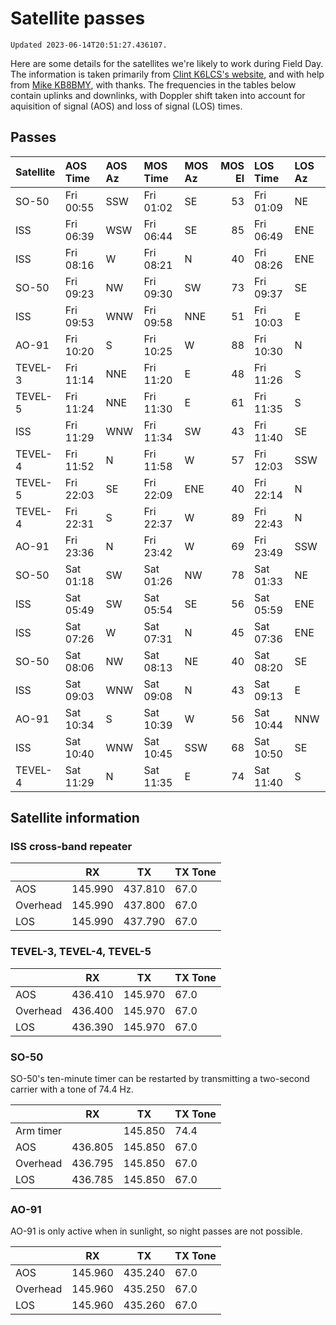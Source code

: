 # Satellite passes

```{note}
Updated 2023-06-14T20:51:27.436107.
```

Here are some details for the satellites we're likely to work during Field Day. The information is taken primarily from [Clint K6LCS's website](https://www.work-sat.com/), and with help from [Mike KB8BMY](http://qrz.com/db/KB8BMY), with thanks. The frequencies in the tables below contain uplinks and downlinks, with Doppler shift taken into account for aquisition of signal (AOS) and loss of signal (LOS) times.


## Passes

| Satellite   | AOS Time   | AOS Az   | MOS Time   | MOS Az   |   MOS El | LOS Time   | LOS Az   |
|:------------|:-----------|:---------|:-----------|:---------|---------:|:-----------|:---------|
| SO-50       | Fri 00:55  | SSW      | Fri 01:02  | SE       |       53 | Fri 01:09  | NE       |
| ISS         | Fri 06:39  | WSW      | Fri 06:44  | SE       |       85 | Fri 06:49  | ENE      |
| ISS         | Fri 08:16  | W        | Fri 08:21  | N        |       40 | Fri 08:26  | ENE      |
| SO-50       | Fri 09:23  | NW       | Fri 09:30  | SW       |       73 | Fri 09:37  | SE       |
| ISS         | Fri 09:53  | WNW      | Fri 09:58  | NNE      |       51 | Fri 10:03  | E        |
| AO-91       | Fri 10:20  | S        | Fri 10:25  | W        |       88 | Fri 10:30  | N        |
| TEVEL-3     | Fri 11:14  | NNE      | Fri 11:20  | E        |       48 | Fri 11:26  | S        |
| TEVEL-5     | Fri 11:24  | NNE      | Fri 11:30  | E        |       61 | Fri 11:35  | S        |
| ISS         | Fri 11:29  | WNW      | Fri 11:34  | SW       |       43 | Fri 11:40  | SE       |
| TEVEL-4     | Fri 11:52  | N        | Fri 11:58  | W        |       57 | Fri 12:03  | SSW      |
| TEVEL-5     | Fri 22:03  | SE       | Fri 22:09  | ENE      |       40 | Fri 22:14  | N        |
| TEVEL-4     | Fri 22:31  | S        | Fri 22:37  | W        |       89 | Fri 22:43  | N        |
| AO-91       | Fri 23:36  | N        | Fri 23:42  | W        |       69 | Fri 23:49  | SSW      |
| SO-50       | Sat 01:18  | SW       | Sat 01:26  | NW       |       78 | Sat 01:33  | NE       |
| ISS         | Sat 05:49  | SW       | Sat 05:54  | SE       |       56 | Sat 05:59  | ENE      |
| ISS         | Sat 07:26  | W        | Sat 07:31  | N        |       45 | Sat 07:36  | ENE      |
| SO-50       | Sat 08:06  | NW       | Sat 08:13  | NE       |       40 | Sat 08:20  | SE       |
| ISS         | Sat 09:03  | WNW      | Sat 09:08  | N        |       43 | Sat 09:13  | E        |
| AO-91       | Sat 10:34  | S        | Sat 10:39  | W        |       56 | Sat 10:44  | NNW      |
| ISS         | Sat 10:40  | WNW      | Sat 10:45  | SSW      |       68 | Sat 10:50  | SE       |
| TEVEL-4     | Sat 11:29  | N        | Sat 11:35  | E        |       74 | Sat 11:40  | S        |


## Satellite information


### ISS cross-band repeater

|          | RX      | TX      | TX Tone |
| -------- | ------- | ------- | ------- |
| AOS      | 145.990 | 437.810 | 67.0    |
| Overhead | 145.990 | 437.800 | 67.0    |
| LOS      | 145.990 | 437.790 | 67.0    |


### TEVEL-3, TEVEL-4, TEVEL-5

|          | RX      | TX      | TX Tone |
| -------- | ------- | ------- | ------- |
| AOS      | 436.410 | 145.970 | 67.0    |
| Overhead | 436.400 | 145.970 | 67.0    |
| LOS      | 436.390 | 145.970 | 67.0    |


### SO-50

SO-50's ten-minute timer can be restarted by transmitting a two-second carrier with a tone of 74.4 Hz.

|           | RX      | TX      | TX Tone |
| --------- | ------- | ------- | ------- |
| Arm timer |         | 145.850 | 74.4    |
| AOS       | 436.805 | 145.850 | 67.0    |
| Overhead  | 436.795 | 145.850 | 67.0    |
| LOS       | 436.785 | 145.850 | 67.0    |


### AO-91

AO-91 is only active when in sunlight, so night passes are not possible.

|          | RX      | TX      | TX Tone |
| -------- | ------- | ------- | ------- |
| AOS      | 145.960 | 435.240 | 67.0    |
| Overhead | 145.960 | 435.250 | 67.0    |
| LOS      | 145.960 | 435.260 | 67.0    |
